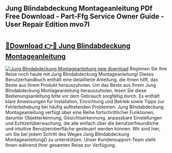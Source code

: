 ## Jung Blindabdeckung Montageanleitung PDf Free Download - Part-Ffg Service Owner Guide - User Repair Edition mvo7I

# <h2><a href="http://df7btk0.blite.top/?on=Jung+Blindabdeckung+Montageanleitung">🔗Download 👉🔴 Jung Blindabdeckung Montageanleitung</a></h2>

[![Jung Blindabdeckung Montageanleitung new download](https://i.imgur.com/lujVjoI.png)](http://df7btk0.blite.top/?on=Jung+Blindabdeckung+Montageanleitung)
Beginnen Sie Ihre Reise noch heute mit Jung Blindabdeckung Montageanleitung! Dieses Benutzerhandbuch enthält eine detaillierte Anleitung, die Ihnen hilft, das Beste aus Ihrem Produkt herauszuholen. Um das Beste aus Ihrem Jung Blindabdeckung Montageanleitung herauszuholen, lesen Sie diese Bedienungsanleitung bitte vor dem Gebrauch sorgfältig durch. Es enthält klare Anweisungen für Installation, Einrichtung und Betrieb sowie Tipps zur Fehlerbehebung bei häufig auftretenden Problemen. Jung Blindabdeckung Montageanleitung verfügt über eine Reihe fortschrittlicher Funktionen, darunter Objekterkennung, Gesichtserkennung, anpassbare Einstellungen und Echtzeitüberwachung, die alle einfach über die benutzerfreundliche und intuitive Benutzeroberfläche gesteuert werden können. Wir sind hier, um Sie bei jedem Schritt des Weges Jung Blindabdeckung MontageanleitungD zu unterstützen. Unser Kundensupport-Team steht Ihnen während Ihrer gesamten Reise zur Verfügung.
